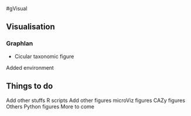 #gVisual

## Visualisation

### Graphlan
- Cicular taxonomic figure



Added environment



## Things to do
Add other stuffs
R scripts
Add other figures
microViz figures
CAZy figures
Others
Python figures
More to come

